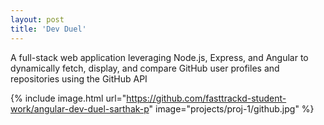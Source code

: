 ```yaml
---
layout: post
title: 'Dev Duel'
---
```

A full-stack web application leveraging Node.js, Express, and Angular to dynamically fetch, display, and compare GitHub user profiles and repositories using the GitHub API

{% include image.html url="https://github.com/fasttrackd-student-work/angular-dev-duel-sarthak-p" image="projects/proj-1/github.jpg" %}

